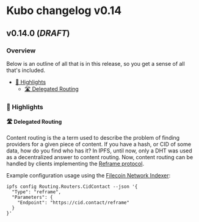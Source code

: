 # Kubo changelog v0.14

## v0.14.0 (***DRAFT***)

### Overview

Below is an outline of all that is in this release, so you get a sense of all that's included.

- [🔦 Highlights](#---highlights)
  * [🛣️ Delegated Routing](#---Delegated-Routing)

### 🔦 Highlights

#### 🛣️ Delegated Routing

Content routing is the a term used to describe the problem of finding providers for a given piece of content.
If you have a hash, or CID of some data, how do you find who has it?
In IPFS, until now, only a DHT was used as a decentralized answer to content routing.
Now, content routing can be handled by clients implementing the [Reframe protocol](https://github.com/ipfs/specs/tree/main/reframe#readme).

Example configuration usage using the [Filecoin Network Indexer](https://docs.cid.contact/filecoin-network-indexer/overview):

```
ipfs config Routing.Routers.CidContact --json '{
  "Type": "reframe",
  "Parameters": {
    "Endpoint": "https://cid.contact/reframe"
  }
}'

```
